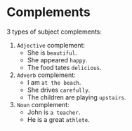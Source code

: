 # Complements

3 types of subject complements:

1. `Adjective` complement:
   - She is `beautiful`.
   - She appeared `happy`.
   - The food tates `delicious`.
2. `Adverb` complement:
   - I am `at the beach`.
   - She drives `carefully`.
   - The children are playing `upstairs`.
3. `Noun` complement:
   - John is `a teacher`.
   - He is a great `athlete`.
